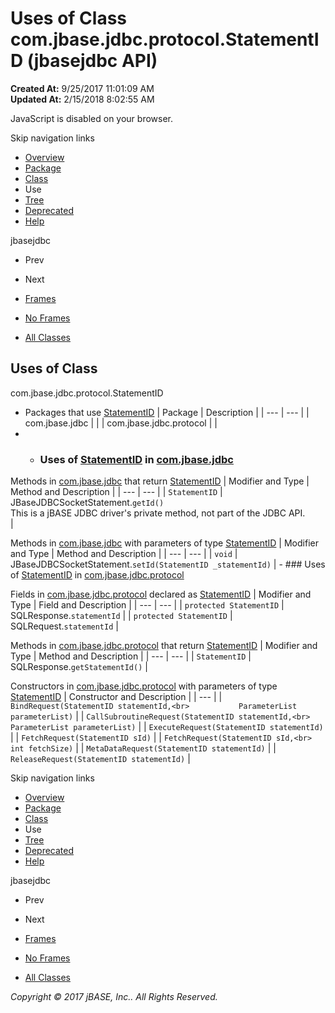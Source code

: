 # Uses of Class com.jbase.jdbc.protocol.StatementID (jbasejdbc   API)

**Created At:** 9/25/2017 11:01:09 AM  
**Updated At:** 2/15/2018 8:02:55 AM  

<!--<br>    try {<br>        if (location.href.indexOf('is-external=true') == -1) {<br>            parent.document.title="Uses of Class com.jbase.jdbc.protocol.StatementID (jbasejdbc   API)";<br>        }<br>    }<br>    catch(err) {<br>    }<br>//-->
JavaScript is disabled on your browser.

Skip navigation links

- [Overview](../../../../../overview-summary.html)
- [Package](/39240-protocol/com_jbase_jdbc_protocol_package-summary)
- [Class](/39240-protocol/com_jbase_jdbc_protocol_statementid "class in com.jbase.jdbc.protocol")
- Use
- [Tree](/39240-protocol/com_jbase_jdbc_protocol_package-tree)
- [Deprecated](../../../../../deprecated-list.html)
- [Help](../../../../../help-doc.html)


jbasejdbc <br>

- Prev
- Next


- [Frames](../../../../../index.html?com/jbase/jdbc/protocol/class-use//39241-class-use/com_jbase_jdbc_protocol_class-use_StatementID)
- [No Frames](/39241-class-use/com_jbase_jdbc_protocol_class-use_StatementID)


- [All Classes](../../../../../allclasses-noframe.html)


<!--<br>  allClassesLink = document.getElementById("allclasses\_navbar\_top");<br>  if(window==top) {<br>    allClassesLink.style.display = "block";<br>  }<br>  else {<br>    allClassesLink.style.display = "none";<br>  }<br>  //-->

## Uses of Class
com.jbase.jdbc.protocol.StatementID

- Packages that use [StatementID](/39240-protocol/com_jbase_jdbc_protocol_statementid "class in com.jbase.jdbc.protocol") | Package | Description |
| --- | --- |
| com.jbase.jdbc |   |
| com.jbase.jdbc.protocol |   |
- - ### Uses of [StatementID](/39240-protocol/com_jbase_jdbc_protocol_statementid "class in com.jbase.jdbc.protocol") in [com.jbase.jdbc](/39228-jdbc/com_jbase_jdbc_package-summary)


Methods in [com.jbase.jdbc](/39228-jdbc/com_jbase_jdbc_package-summary) that return [StatementID](/39240-protocol/com_jbase_jdbc_protocol_statementid "class in com.jbase.jdbc.protocol") | Modifier and Type | Method and Description |
| --- | --- |
| `StatementID` | JBaseJDBCSocketStatement.`getId()`<br>This is a jBASE JDBC driver's private method, not part of the JDBC API.<br> |



Methods in [com.jbase.jdbc](/39228-jdbc/com_jbase_jdbc_package-summary) with parameters of type [StatementID](/39240-protocol/com_jbase_jdbc_protocol_statementid "class in com.jbase.jdbc.protocol") | Modifier and Type | Method and Description |
| --- | --- |
| `void` | JBaseJDBCSocketStatement.`setId(StatementID _statementId)`  |
    - ### Uses of [StatementID](/39240-protocol/com_jbase_jdbc_protocol_statementid "class in com.jbase.jdbc.protocol") in [com.jbase.jdbc.protocol](/39240-protocol/com_jbase_jdbc_protocol_package-summary)


Fields in [com.jbase.jdbc.protocol](/39240-protocol/com_jbase_jdbc_protocol_package-summary) declared as [StatementID](/39240-protocol/com_jbase_jdbc_protocol_statementid "class in com.jbase.jdbc.protocol") | Modifier and Type | Field and Description |
| --- | --- |
| `protected StatementID` | SQLResponse.`statementId`  |
| `protected StatementID` | SQLRequest.`statementId`  |



Methods in [com.jbase.jdbc.protocol](/39240-protocol/com_jbase_jdbc_protocol_package-summary) that return [StatementID](/39240-protocol/com_jbase_jdbc_protocol_statementid "class in com.jbase.jdbc.protocol") | Modifier and Type | Method and Description |
| --- | --- |
| `StatementID` | SQLResponse.`getStatementId()`  |



Constructors in [com.jbase.jdbc.protocol](/39240-protocol/com_jbase_jdbc_protocol_package-summary) with parameters of type [StatementID](/39240-protocol/com_jbase_jdbc_protocol_statementid "class in com.jbase.jdbc.protocol") | Constructor and Description |
| --- |
| `BindRequest(StatementID statementId,<br>           ParameterList parameterList)`  |
| `CallSubroutineRequest(StatementID statementId,<br>                     ParameterList parameterList)`  |
| `ExecuteRequest(StatementID statementId)`  |
| `FetchRequest(StatementID sId)`  |
| `FetchRequest(StatementID sId,<br>            int fetchSize)`  |
| `MetaDataRequest(StatementID statementId)`  |
| `ReleaseRequest(StatementID statementId)`  |

Skip navigation links

- [Overview](../../../../../overview-summary.html)
- [Package](/39240-protocol/com_jbase_jdbc_protocol_package-summary)
- [Class](/39240-protocol/com_jbase_jdbc_protocol_statementid "class in com.jbase.jdbc.protocol")
- Use
- [Tree](/39240-protocol/com_jbase_jdbc_protocol_package-tree)
- [Deprecated](../../../../../deprecated-list.html)
- [Help](../../../../../help-doc.html)


jbasejdbc <br>

- Prev
- Next


- [Frames](../../../../../index.html?com/jbase/jdbc/protocol/class-use//39241-class-use/com_jbase_jdbc_protocol_class-use_StatementID)
- [No Frames](/39241-class-use/com_jbase_jdbc_protocol_class-use_StatementID)


- [All Classes](../../../../../allclasses-noframe.html)


<!--<br>  allClassesLink = document.getElementById("allclasses\_navbar\_bottom");<br>  if(window==top) {<br>    allClassesLink.style.display = "block";<br>  }<br>  else {<br>    allClassesLink.style.display = "none";<br>  }<br>  //-->

*Copyright © 2017 jBASE, Inc.. All Rights Reserved.*

